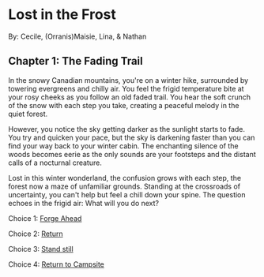 # Lost in the Frost

By: Cecile, (Orranis)Maisie, Lina, & Nathan

## Chapter 1: The Fading Trail


In the snowy Canadian mountains, you're on a winter hike, surrounded by towering evergreens and chilly air. You feel the frigid temperature bite at your rosy cheeks as you follow an old faded trail. You hear the soft crunch of the snow with each step you take, creating a peaceful melody in the quiet forest.

However, you notice the sky getting darker as the sunlight starts to fade. You try and quicken your pace, but the sky is darkening faster than you can find your way back to your winter cabin. The enchanting silence of the woods becomes eerie as the only sounds are your footsteps and the distant calls of a nocturnal creature.

Lost in this winter wonderland, the confusion grows with each step, the forest now a maze of unfamiliar grounds. Standing at the crossroads of uncertainty, you can't help but feel a chill down your spine. The question echoes in the frigid air: What will you do next?

Choice 1: [Forge Ahead](forge-ahead.md)

Choice 2: [Return](choosing-return.md)

Choice 3: [Stand still](standstill.md)

Choice 4: [Return to Campsite](continue-to-campsite.md)